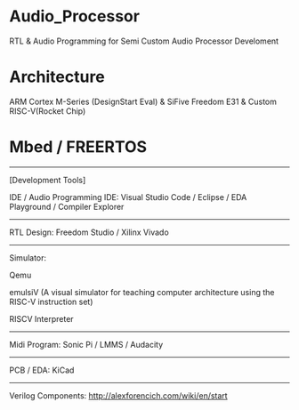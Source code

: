 # Audio_Processor
RTL & Audio Programming for Semi Custom Audio Processor Develoment

# Architecture
ARM Cortex M-Series (DesignStart Eval) & SiFive Freedom E31 & Custom RISC-V(Rocket Chip)

# Mbed / FREERTOS
--------------------------------

[Development Tools]

IDE / Audio Programming IDE:
Visual Studio Code / Eclipse / EDA Playground / Compiler Explorer

--------------------------------

RTL Design:
Freedom Studio / Xilinx Vivado


--------------------------------

Simulator:

Qemu

emulsiV (A visual simulator for teaching computer architecture using the RISC-V instruction set)

RISCV Interpreter

--------------------------------

Midi Program: 
Sonic Pi / LMMS / Audacity

--------------------------------

PCB / EDA:
KiCad

--------------------------------

Verilog Components:
http://alexforencich.com/wiki/en/start



